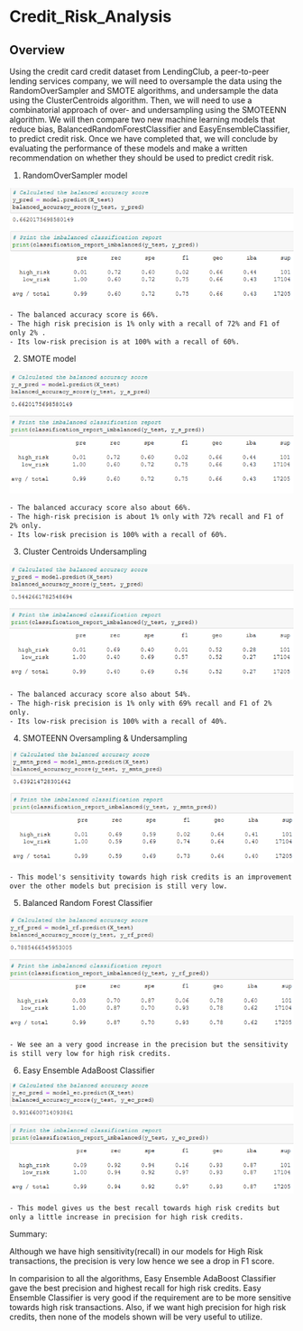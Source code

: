 # Credit_Risk_Analysis

## Overview

Using the credit card credit dataset from LendingClub, a peer-to-peer lending services company, 
we will need to oversample the data using the RandomOverSampler and SMOTE algorithms, and undersample the data using the 
ClusterCentroids algorithm. Then, we will need to use a combinatorial approach of over- and undersampling using the SMOTEENN algorithm. 
We will then compare two new machine learning models that reduce bias, BalancedRandomForestClassifier and EasyEnsembleClassifier, 
to predict credit risk. Once we have completed that, we will conclude by evaluating the performance of these models and make a written 
recommendation on whether they should be used to predict credit risk.


1. RandomOverSampler model

![image](https://github.com/DmanDJs1/Credit_Risk_Analysis/blob/main/Pictures/RandomOverSampler%20model1.PNG?raw=true)

    - The balanced accuracy score is 66%.
    - The high risk precision is 1% only with a recall of 72% and F1 of only 2% .
    - Its low-risk precision is at 100% with a recall of 60%.

2. SMOTE model

![image](https://github.com/DmanDJs1/Credit_Risk_Analysis/blob/main/Pictures/SMOTE%20Oversampling2.PNG?raw=true)

    - The balanced accuracy score also about 66%.
    - The high-risk precision is about 1% only with 72% recall and F1 of 2% only.
    - Its low-risk precision is 100% with a recall of 60%.

3. Cluster Centroids Undersampling

![image](https://github.com/DmanDJs1/Credit_Risk_Analysis/blob/main/Pictures/Cluster%20Centroids%20Undersampling3.PNG?raw=true)


    - The balanced accuracy score also about 54%.
    - The high-risk precision is 1% only with 69% recall and F1 of 2% only.
    - Its low-risk precision is 100% with a recall of 40%.


4. SMOTEENN Oversampling & Undersampling


![image](https://github.com/DmanDJs1/Credit_Risk_Analysis/blob/main/Pictures/SMOTEOversampling%20-%20Undersampling4.PNG?raw=true)


    - This model's sensitivity towards high risk credits is an improvement over the other models but precision is still very low.

5. Balanced Random Forest Classifier

![image](https://github.com/DmanDJs1/Credit_Risk_Analysis/blob/main/Pictures/Balanced%20Random%20Forest%20Classifier5.PNG?raw=true)

    - We see an a very good increase in the precision but the sensitivity is still very low for high risk credits.

6. Easy Ensemble AdaBoost Classifier

![image](https://github.com/DmanDJs1/Credit_Risk_Analysis/blob/main/Pictures/Easy%20Ensemble%20AdaBoost%20Classifier6.PNG?raw=true)

    - This model gives us the best recall towards high risk credits but only a little increase in precision for high risk credits.

Summary:

Although we have high sensitivity(recall) in our models for High Risk transactions, the precision is very low hence we see a drop in F1 score.

In comparision to all the algorithms, Easy Ensemble AdaBoost Classifier gave the best precision and highest recall for high risk credits. 
Easy Ensemble Classifier is very good if the requirement are to be more sensitive towards high risk transactions. 
Also, if we want high precision for high risk credits, then none of the models shown will be very useful to utilize.
